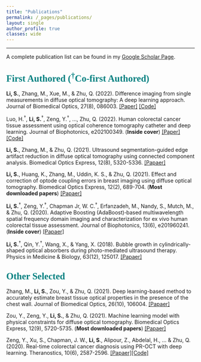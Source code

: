 ```yaml
---
title: "Publications"
permalink: /_pages/publications/
layout: single
author_profile: true
classes: wide
---
```



____
A complete publication list can be found in my [Google Scholar Page](https://scholar.google.com/citations?user=YniFlEcAAAAJ&hl=en).
## <span style="color:teal; font-family:Comic Sans MS;font-size: 25px;">First Authored (<sup>†</sup>Co-first Authored)</span>

__Li, S.__, Zhang, M., Xue, M., & Zhu, Q. (2022). Difference imaging from single measurements in diffuse optical tomography: A deep learning approach. Journal of Biomedical Optics, 27(8), 086003.
[[Paper]](https://doi.org/10.1117/1.JBO.27.8.086003) [[Code]](https://github.com/Shy-Li/DOT_pert_generation)

Luo, H.<sup>†</sup>, __Li, S.__<sup>†</sup>, Zeng, Y.<sup>†</sup>, …, Zhu, Q. (2022). Human colorectal cancer tissue assessment using optical coherence tomography catheter and deep learning. Journal of Biophotonics, e202100349. (__Inside cover__)
[[Paper]](https://onlinelibrary.wiley.com/doi/10.1002/jbio.202100349) [[Code]](https://github.com/Shy-Li/OCT_CNN)

__Li, S.__, Zhang, M., & Zhu, Q. (2021). Ultrasound segmentation-guided edge artifact reduction in diffuse optical tomography using connected component analysis. Biomedical Optics Express, 12(8), 5320-5336.
[[Papaer]](https://opg.optica.org/boe/fulltext.cfm?uri=boe-12-8-5320&id=453847)


__Li, S.__, Huang, K., Zhang, M., Uddin, K. S., & Zhu, Q. (2021). Effect and correction of optode coupling errors in breast imaging using diffuse optical tomography. Biomedical Optics Express, 12(2), 689-704. (__Most downloaded papers__)
[[Papaer]](https://opg.optica.org/boe/fulltext.cfm?uri=boe-12-2-689&id=445667)

__Li, S.__<sup>†</sup>, Zeng, Y.<sup>†</sup>, Chapman Jr, W. C.<sup>†</sup>, Erfanzadeh, M., Nandy, S., Mutch, M., & Zhu, Q. (2020). Adaptive Boosting (AdaBoost)‐based multiwavelength spatial frequency domain imaging and characterization for ex vivo human colorectal tissue assessment. Journal of Biophotonics, 13(6), e201960241. (__Inside cover__)
[[Papaer]](https://onlinelibrary.wiley.com/doi/abs/10.1002/jbio.201960241)

__Li, S.__<sup>†</sup>, Qin, Y.<sup>†</sup>, Wang, X., & Yang, X. (2018). Bubble growth in cylindrically-shaped optical absorbers during photo-mediated ultrasound therapy. Physics in Medicine & Biology, 63(12), 125017. 
[[Papaer]](https://iopscience.iop.org/article/10.1088/1361-6560/aac7bc/meta)

## <span style="color:teal; font-family:Comic Sans MS;font-size: 25px;">Other Selected</span>

Zhang, M., __Li, S.__, Zou, Y., & Zhu, Q. (2021). Deep learning-based method to accurately estimate breast tissue optical properties in the presence of the chest wall. Journal of Biomedical Optics, 26(10), 106004.
[[Papaer]](https://doi.org/10.1117/1.JBO.26.10.106004)

Zou, Y., Zeng, Y., __Li, S.__, & Zhu, Q. (2021). Machine learning model with physical constraints for diffuse optical tomography. Biomedical Optics Express, 12(9), 5720-5735. (__Most downloaded papers__)
[[Papaer]](https://opg.optica.org/boe/fulltext.cfm?uri=boe-12-9-5720&id=458081)

Zeng, Y., Xu, S., Chapman, J. W., __Li, S__., Alipour, Z., Abdelal, H., ... & Zhu, Q. (2020). Real-time colorectal cancer diagnosis using PR-OCT with deep learning. Theranostics, 10(6), 2587-2596.
[[Papaer]](https://www.ncbi.nlm.nih.gov/pmc/articles/PMC7052898/)[[Code]](https://github.com/ZenithZyf/PR-OCT-Neural-Net-Source-Code)
